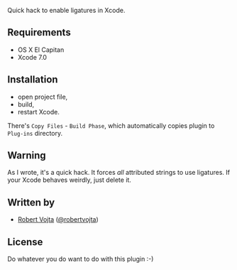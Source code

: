 Quick hack to enable ligatures in Xcode.

## Requirements

- OS X El Capitan
- Xcode 7.0

## Installation

* open project file,
* build,
* restart Xcode.

There's `Copy Files` - `Build Phase`, which automatically copies plugin to `Plug-ins` directory.

## Warning

As I wrote, it's a quick hack. It forces *all* attributed strings to use ligatures. If your Xcode
behaves weirdly, just delete it.

## Written by

- [Robert Vojta](http://github.com/robertvojta) ([@robertvojta](https://twitter.com/robertvojta))

## License

Do whatever you do want to do with this plugin :-)

